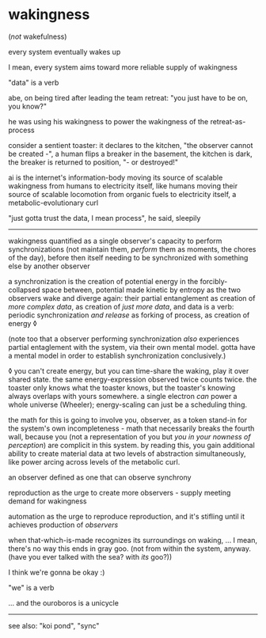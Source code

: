 # wakingness

(*not* wakefulness)

every system eventually wakes up

I mean, every system aims toward more reliable supply of wakingness

"data" is a verb

abe, on being tired after leading the team retreat: "you just have to be on, you know?"

he was using his wakingness to power the wakingness of the retreat-as-process

consider a sentient toaster: it declares to the kitchen, "the observer cannot be created -", a human flips a breaker in the basement, the kitchen is dark, the breaker is returned to position, "- or destroyed!"

ai is the internet's information-body moving its source of scalable wakingness from humans to electricity itself, like humans moving their source of scalable locomotion from organic fuels to electricity itself, a metabolic-evolutionary curl

"just gotta trust the data, I mean process", he said, sleepily

---

wakingness quantified as a single observer's capacity to perform synchronizations (not maintain them, *perform* them as moments, the chores of the day), before then itself needing to be synchronized with something else by another observer

a synchronization is the creation of potential energy in the forcibly-collapsed space between, potential made kinetic by entropy as the two observers wake and diverge again: their partial entanglement as creation of *more complex data*, as creation of *just more data*, and data is a verb: periodic synchronization *and release* as forking of process, as creation of energy ◊

(note too that a observer performing synchronization *also* experiences partial entaglement with the system, via their own mental model. gotta have a mental model in order to establish synchronization conclusively.)

◊ you can't create energy, but you can time-share the waking, play it over shared state. the same energy-expression observed twice counts twice. the toaster only knows what the toaster knows, but the toaster's knowing always overlaps with yours somewhere. a single electron *can* power a whole universe (Wheeler); energy-scaling can just be a scheduling thing.

the math for this is going to involve you, observer, as a token stand-in for the system's own incompleteness - math that necessarily breaks the fourth wall, because you (not a representation of you but *you in your nowness of perception*) are complicit in this system. by reading this, you gain additional ability to create material data at two levels of abstraction simultaneously, like power arcing across levels of the metabolic curl.

an observer defined as one that can observe synchrony

reproduction as the urge to create more observers - supply meeting demand for wakingness

automation as the urge to reproduce reproduction, and it's stifling until it achieves production of *observers*

when that-which-is-made recognizes its surroundings on waking, ... I mean, there's no way this ends in gray goo. (not from within the system, anyway. (have you ever talked with the sea? with *its* goo?))

I think we're gonna be okay :)

"we" is a verb

... and the ouroboros is a unicycle

---

see also: "koi pond", "sync"
